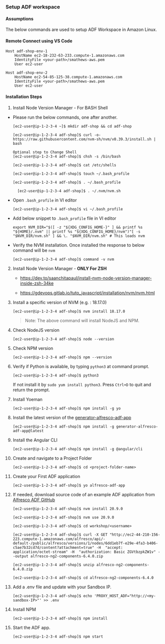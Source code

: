 ### Setup ADF workspace


#### Assumptions

The below commands are used to setup ADF Workspace in Amazon Linux.

#### Remote Connect using VS Code

```
Host adf-shop-env-1
    HostName ec2-18-232-63-233.compute-1.amazonaws.com
    IdentityFile <your-path>/smathews-aws.pem
    User ec2-user

Host adf-shop-env-2
    HostName ec2-54-85-125-38.compute-1.amazonaws.com
    IdentityFile <your-path>/smathews-aws.pem
    User ec2-user
```

#### Installation Steps

1. Install Node Version Manager - For BASH Shell
* Please run the below commands, one after another.
    ```
    [ec2-user@ip-1-2-3-4 ~]$ mkdir adf-shop && cd adf-shop

    [ec2-user@ip-1-2-3-4 adf-shop]$ curl -o- https://raw.githubusercontent.com/nvm-sh/nvm/v0.39.3/install.sh | bash

    Optional step to Change Shell
    [ec2-user@ip-1-2-3-4 adf-shop]$ chsh -s /bin/bash

    [ec2-user@ip-1-2-3-4 adf-shop]$ cat /etc/shells

    [ec2-user@ip-1-2-3-4 adf-shop]$ touch ~/.bash_profile

    [ec2-user@ip-1-2-3-4 adf-shop]$ . ~/.bash_profile

	  [ec2-user@ip-1-2-3-4 adf-shop]$ . ~/.nvm/nvm.sh

    ```

* Open `.bash_profile` in VI editor
    ```
    [ec2-user@ip-1-2-3-4 adf-shop]$ vi ~/.bash_profile
    ```

* Add below snippet to `.bash_profile` file in VI editor
    ```
    export NVM_DIR="$([ -z "${XDG_CONFIG_HOME-}" ] && printf %s "${HOME}/.nvm" || printf %s "${XDG_CONFIG_HOME}/nvm")"[ -s "$NVM_DIR/nvm.sh" ] && \. "$NVM_DIR/nvm.sh" # This loads nvm    
    ```

* Verify the NVM installation. Once installed the response to below command will be `nvm`
    ```
	[ec2-user@ip-1-2-3-4 adf-shop]$ command -v nvm
    ```
2. Install Node Version Manager - <b>ONLY For ZSH</b>
    * https://dev.to/saanchitapaul/install-nvm-node-version-manager-inside-zsh-34ke

    * https://gdevops.gitlab.io/tuto_javascript/installation/nvm/nvm.html

3. Install a specific version of NVM (e.g. : 18.17.0)
    ```
    [ec2-user@ip-1-2-3-4 adf-shop]$ nvm install 18.17.0
    ```
    >Note: The above command will install NodeJS and NPM.

4. Check NodeJS version
    ```
    [ec2-user@ip-1-2-3-4 adf-shop]$ node --version
    ```

5. Check NPM version
    ```
    [ec2-user@ip-1-2-3-4 adf-shop]$ npm --version
    ```

6. Verify if Python is available, by typing `python3` at command prompt.
    ```
    [ec2-user@ip-1-2-3-4 adf-shop]$ python3
    ```
    If not install it by `sudo yum install python3`.
    Press `Ctrl+D` to quit and return the prompt.

7. Install Yoeman
    ```
    [ec2-user@ip-1-2-3-4 adf-shop]$ npm install -g yo
    ```
8. Install the latest version of the [generator-alfresco-adf-app](https://github.com/Alfresco/generator-alfresco-adf-app)
    ```
    [ec2-user@ip-1-2-3-4 adf-shop]$ npm install -g generator-alfresco-adf-app@latest
    ```
9. Install the Angular CLI
    ```
    [ec2-user@ip-1-2-3-4 adf-shop]$ npm install -g @angular/cli
    ```

10. Create and navigate to a Project Folder
    ```
    [ec2-user@ip-1-2-3-4 adf-shop]$ cd <project-folder-name>
    ```

11. Create your First ADF application
    ```
    [ec2-user@ip-1-2-3-4 adf-shop]$ yo alfresco-adf-app
    ```

12. If needed, download source code of an example ADF application from [Alfresco ADF GitHub](https://github.com/Alfresco/alfresco-ng2-components/tree/6.4.0)
    ```
    [ec2-user@ip-1-2-3-4 adf-shop]$ nvm install 20.9.0

    [ec2-user@ip-1-2-3-4 adf-shop]$ nvm use 20.9.0

    [ec2-user@ip-1-2-3-4 adf-shop]$ cd workshop/<username>

    [ec2-user@ip-1-2-3-4 adf-shop]$ curl -X GET "http://ec2-44-210-156-223.compute-1.amazonaws.com/alfresco/api/-default-/public/alfresco/versions/1/nodes/6dd1eb7f-e29e-4fa3-b406-c5ae7b32cd7d/content?attachment=true" -H  "accept: application/octet-stream" -H  "authorization: Basic ZGVtbzpkZW1v" --output alfresco-ng2-components-6.4.0.zip

    [ec2-user@ip-1-2-3-4 adf-shop]$ unzip alfresco-ng2-components-6.4.0.zip    

    [ec2-user@ip-1-2-3-4 adf-shop]$ cd alfresco-ng2-components-6.4.0

    ```

13. Add a .env file and update with your Sandbox IP.
    ```
    [ec2-user@ip-1-2-3-4 adf-shop]$ echo 'PROXY_HOST_ADF="http://<my-sandbox-IP>"' >> .env
    ```

14. Install NPM
    ```
    [ec2-user@ip-1-2-3-4 adf-shop]$ npm install
    ```

15. Start the ADF app.
    ```
    [ec2-user@ip-1-2-3-4 adf-shop]$ npm start
    ```

